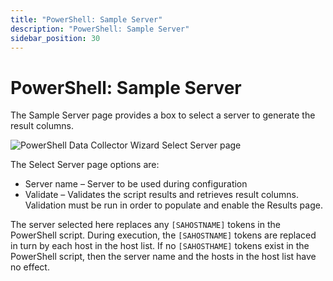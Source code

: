 ```yaml
---
title: "PowerShell: Sample Server"
description: "PowerShell: Sample Server"
sidebar_position: 30
---
```


# PowerShell: Sample Server

The Sample Server page provides a box to select a server to generate the result columns.

![PowerShell Data Collector Wizard Select Server page](/images/accessanalyzer/11.6/admin/datacollector/powershell/selectserver.webp)

The Select Server page options are:

- Server name – Server to be used during configuration
- Validate – Validates the script results and retrieves result columns. Validation must be run in
  order to populate and enable the Results page.

The server selected here replaces any `[SAHOSTNAME]` tokens in the PowerShell script. During
execution, the `[SAHOSTNAME]` tokens are replaced in turn by each host in the host list. If no
`[SAHOSTHAME]` tokens exist in the PowerShell script, then the server name and the hosts in the host
list have no effect.
